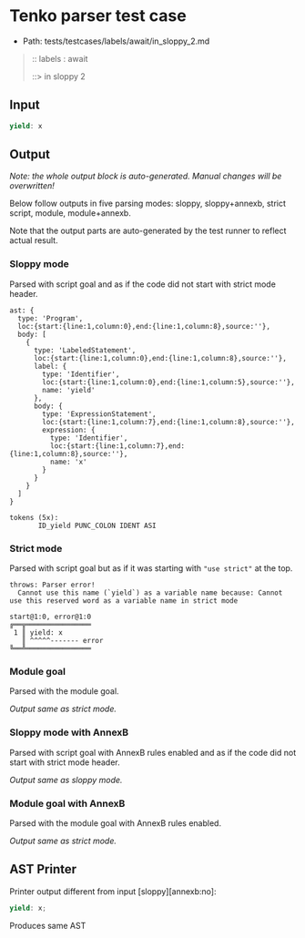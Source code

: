 # Tenko parser test case

- Path: tests/testcases/labels/await/in_sloppy_2.md

> :: labels : await
>
> ::> in sloppy 2

## Input

`````js
yield: x
`````

## Output

_Note: the whole output block is auto-generated. Manual changes will be overwritten!_

Below follow outputs in five parsing modes: sloppy, sloppy+annexb, strict script, module, module+annexb.

Note that the output parts are auto-generated by the test runner to reflect actual result.

### Sloppy mode

Parsed with script goal and as if the code did not start with strict mode header.

`````
ast: {
  type: 'Program',
  loc:{start:{line:1,column:0},end:{line:1,column:8},source:''},
  body: [
    {
      type: 'LabeledStatement',
      loc:{start:{line:1,column:0},end:{line:1,column:8},source:''},
      label: {
        type: 'Identifier',
        loc:{start:{line:1,column:0},end:{line:1,column:5},source:''},
        name: 'yield'
      },
      body: {
        type: 'ExpressionStatement',
        loc:{start:{line:1,column:7},end:{line:1,column:8},source:''},
        expression: {
          type: 'Identifier',
          loc:{start:{line:1,column:7},end:{line:1,column:8},source:''},
          name: 'x'
        }
      }
    }
  ]
}

tokens (5x):
       ID_yield PUNC_COLON IDENT ASI
`````

### Strict mode

Parsed with script goal but as if it was starting with `"use strict"` at the top.

`````
throws: Parser error!
  Cannot use this name (`yield`) as a variable name because: Cannot use this reserved word as a variable name in strict mode

start@1:0, error@1:0
╔══╦════════════════
 1 ║ yield: x
   ║ ^^^^^------- error
╚══╩════════════════

`````

### Module goal

Parsed with the module goal.

_Output same as strict mode._

### Sloppy mode with AnnexB

Parsed with script goal with AnnexB rules enabled and as if the code did not start with strict mode header.

_Output same as sloppy mode._

### Module goal with AnnexB

Parsed with the module goal with AnnexB rules enabled.

_Output same as strict mode._

## AST Printer

Printer output different from input [sloppy][annexb:no]:

````js
yield: x;
````

Produces same AST
